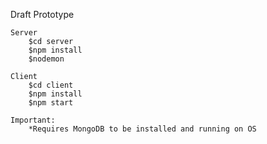 Draft Prototype

	Server
		$cd server
		$npm install
		$nodemon

	Client
		$cd client
		$npm install
		$npm start

	Important:
		*Requires MongoDB to be installed and running on OS
